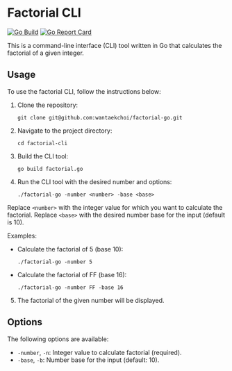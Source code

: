 # Factorial CLI

[![Go Build](https://github.com/wantaekchoi/factorial-go/actions/workflows/go.yml/badge.svg)](https://github.com/wantaekchoi/factorial-go/actions/workflows/go.yml)
[![Go Report Card](https://goreportcard.com/badge/github.com/wantaekchoi/factorial-go)](https://goreportcard.com/report/github.com/wantaekchoi/factorial-go)

This is a command-line interface (CLI) tool written in Go that calculates the factorial of a given integer.

## Usage

To use the factorial CLI, follow the instructions below:

1. Clone the repository:

   ```
   git clone git@github.com:wantaekchoi/factorial-go.git
   ```

1. Navigate to the project directory:

   ```
   cd factorial-cli
   ```

1. Build the CLI tool:

   ```
   go build factorial.go
   ```

1. Run the CLI tool with the desired number and options:

   ```
   ./factorial-go -number <number> -base <base>
   ```

Replace `<number>` with the integer value for which you want to calculate the factorial. Replace `<base>` with the desired number base for the input (default is 10).

Examples:

- Calculate the factorial of 5 (base 10):

  ```
  ./factorial-go -number 5
  ```

- Calculate the factorial of FF (base 16):
  ```
  ./factorial-go -number FF -base 16
  ```

5. The factorial of the given number will be displayed.

## Options

The following options are available:

- `-number`, `-n`: Integer value to calculate factorial (required).
- `-base`, `-b`: Number base for the input (default: 10).
